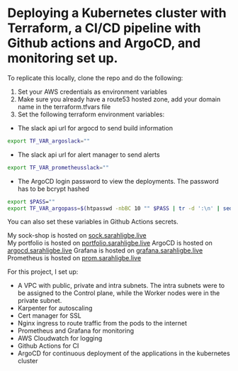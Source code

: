 # Deploying a Kubernetes cluster with Terraform, a CI/CD pipeline with Github actions and ArgoCD, and monitoring set up.

To replicate this locally, clone the repo and do the following:
1. Set your AWS credentials as environment variables
2. Make sure you already have a route53 hosted zone, add your domain name in the terraform.tfvars file
3. Set the following terraform environment variables:
- The slack api url for argocd to send build information
```bash
export TF_VAR_argoslack=""
```
- The slack api url for alert manager to send alerts
```bash
export TF_VAR_prometheusslack=""
```
- The ArgoCD login password to view the deployments. The password has to be bcrypt hashed
```bash
export $PASS=""
export TF_VAR_argopass=$(htpasswd -nbBC 10 "" $PASS | tr -d ':\n' | sed 's/$2y/$2a/')
```
You can also set these variables in Github Actions secrets.

My sock-shop is hosted on [sock.sarahligbe.live](https://sock.sarahligbe.live)  
My portfolio is hosted on [portfolio.sarahligbe.live](https://portfolio.sarahligbe.live)
ArgoCD is hosted on [argocd.sarahligbe.live](https://argocd.sarahligbe.live)
Grafana is hosted on [grafana.sarahligbe.live](https://grafana.sarahligbe.live)
Prometheus is hosted on [prom.sarahligbe.live](https://prom.sarahligbe.live)

For this project, I set up:
- A VPC with public, private and intra subnets. The intra subnets were to be assigned to the Control plane, while the Worker nodes were in the private subnet.
- Karpenter for autoscaling
- Cert manager for SSL
- Nginx ingress to route traffic from the pods to the internet
- Prometheus and Grafana for monitoring
- AWS Cloudwatch for logging
- Github Actions for CI
- ArgoCD for continuous deployment of the applications in the kubernetes cluster

